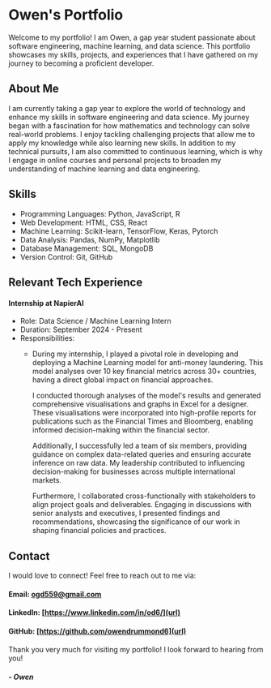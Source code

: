 # Owen's Portfolio

Welcome to my portfolio! I am Owen, a gap year student passionate about software engineering, machine learning, and data science. This portfolio showcases my skills, projects, and experiences that I have gathered on my journey to becoming a proficient developer.

## About Me

I am currently taking a gap year to explore the world of technology and enhance my skills in software engineering and data science. My journey began with a fascination for how mathematics and technology can solve real-world problems. I enjoy tackling challenging projects that allow me to apply my knowledge while also learning new skills. In addition to my technical pursuits, I am also committed to continuous learning, which is why I engage in online courses and personal projects to broaden my understanding of machine learning and data engineering.

## Skills
- Programming Languages: Python, JavaScript, R
- Web Development: HTML, CSS, React
- Machine Learning: Scikit-learn, TensorFlow, Keras, Pytorch
- Data Analysis: Pandas, NumPy, Matplotlib
- Database Management: SQL, MongoDB
- Version Control: Git, GitHub

## Relevant Tech Experience

#### Internship at NapierAI
- Role: Data Science / Machine Learning Intern
- Duration: September 2024 - Present
- Responsibilities: 
  - During my internship, I played a pivotal role in developing and deploying a Machine Learning model for anti-money laundering. This model analyses over 10 key financial metrics across 30+ countries, having a direct global impact on financial approaches.

    I conducted thorough analyses of the model's results and generated comprehensive visualisations and graphs in Excel for a designer. These visualisations were incorporated into high-profile reports for publications such as the Financial Times and Bloomberg, enabling informed decision-making within the financial sector.

    Additionally, I successfully led a team of six members, providing guidance on complex data-related queries and ensuring accurate inference on raw data. My leadership contributed to influencing decision-making for businesses across multiple international markets.

    Furthermore, I collaborated cross-functionally with stakeholders to align project goals and deliverables. Engaging in discussions with senior analysts and executives, I presented findings and recommendations, showcasing the significance of our work in shaping financial policies and practices.

  
## Contact

I would love to connect! Feel free to reach out to me via:

#### Email: ogd559@gmail.com
#### LinkedIn: [https://www.linkedin.com/in/od6/](url)
#### GitHub: [https://github.com/owendrummond6](url)


####  
####  

Thank you very much for visiting my portfolio! I look forward to hearing from you!

##### - Owen

